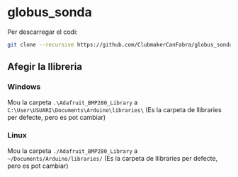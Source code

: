 # globus_sonda
Per descarregar el codi:
```bash
git clone --recursive https://github.com/ClubmakerCanFabra/globus_sonda.git
```
## Afegir la llibreria

### Windows
Mou la carpeta `.\Adafruit_BMP280_Library` a `C:\User\USUARI\Documents\Arduino\libraries\` (Es la carpeta de llibraries per defecte, pero es pot cambiar)

### Linux
Mou la carpeta `./Adafruit_BMP280_Library` a `~/Documents/Arduino/libraries/` (Es la carpeta de llibraries per defecte, pero es pot cambiar)
